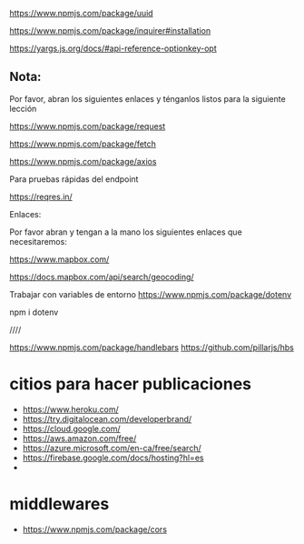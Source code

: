 

https://www.npmjs.com/package/uuid

https://www.npmjs.com/package/inquirer#installation

https://yargs.js.org/docs/#api-reference-optionkey-opt

## Nota:
Por favor, abran los siguientes enlaces y ténganlos listos para la siguiente lección

https://www.npmjs.com/package/request

https://www.npmjs.com/package/fetch

https://www.npmjs.com/package/axios


Para pruebas rápidas del endpoint

https://reqres.in/

Enlaces:

Por favor abran y tengan a la mano los siguientes enlaces que necesitaremos:

https://www.mapbox.com/

https://docs.mapbox.com/api/search/geocoding/


Trabajar con variables de entorno
https://www.npmjs.com/package/dotenv

npm i dotenv

////

https://www.npmjs.com/package/handlebars
https://github.com/pillarjs/hbs


# citios para hacer publicaciones

- https://www.heroku.com/
- https://try.digitalocean.com/developerbrand/
- https://cloud.google.com/
- https://aws.amazon.com/free/
- https://azure.microsoft.com/en-ca/free/search/
- https://firebase.google.com/docs/hosting?hl=es
- 

# middlewares
- https://www.npmjs.com/package/cors